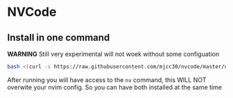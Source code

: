 # NVCode

## Install in one command

**WARNING** Still very experimental will not woek without some configuation

```bash
bash <(curl -s https://raw.githubusercontent.com/mjcc30/nvcode/master/utils/installer/install-nv-code-v2.sh)
```

After running you will have access to the `nv` command, this WILL NOT overwite your nvim config. So you can have both installed at the same time

